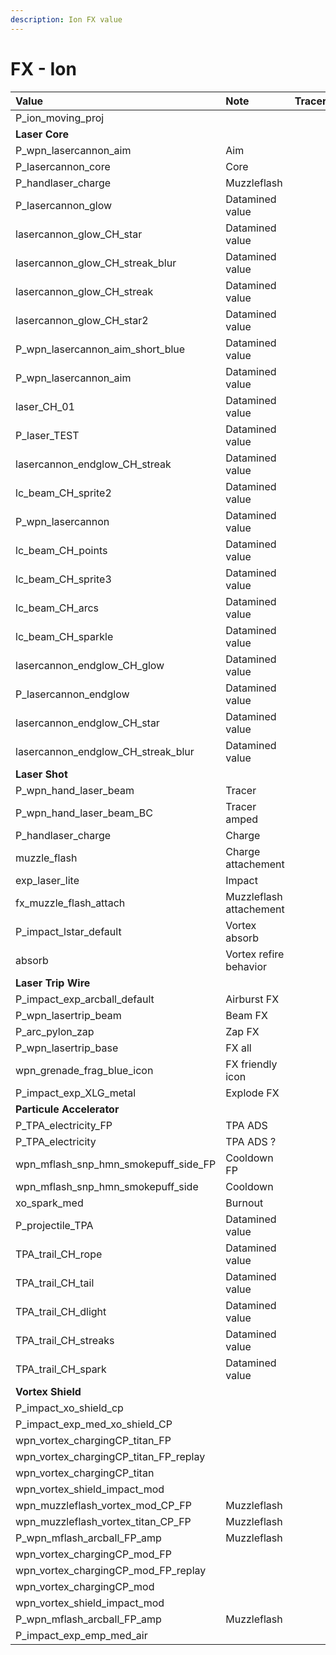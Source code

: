 ```yaml
---
description: Ion FX value
---
```


# FX - Ion

| Value | Note | Tracer | Projectile | Muzzleflash |
| :--- | :--- | :--- | :--- | :--- |
| P\_ion\_moving\_proj |  |  |  |  |
| **Laser Core** |  |  |  |  |
| P\_wpn\_lasercannon\_aim | Aim |  |  |  |
| P\_lasercannon\_core | Core |  |  |  |
| P\_handlaser\_charge | Muzzleflash |  |  |  |
| P\_lasercannon\_glow | Datamined value |  |  |  |
| lasercannon\_glow\_CH\_star | Datamined value |  |  |  |
| lasercannon\_glow\_CH\_streak\_blur | Datamined value |  |  |  |
| lasercannon\_glow\_CH\_streak | Datamined value |  |  |  |
| lasercannon\_glow\_CH\_star2 | Datamined value |  |  |  |
| P\_wpn\_lasercannon\_aim\_short\_blue | Datamined value |  |  |  |
| P\_wpn\_lasercannon\_aim | Datamined value |  |  |  |
| laser\_CH\_01 | Datamined value |  |  |  |
| P\_laser\_TEST | Datamined value |  |  |  |
| lasercannon\_endglow\_CH\_streak | Datamined value |  |  |  |
| lc\_beam\_CH\_sprite2 | Datamined value |  |  |  |
| P\_wpn\_lasercannon | Datamined value |  |  |  |
| lc\_beam\_CH\_points | Datamined value |  |  |  |
| lc\_beam\_CH\_sprite3 | Datamined value |  |  |  |
| lc\_beam\_CH\_arcs | Datamined value |  |  |  |
| lc\_beam\_CH\_sparkle | Datamined value |  |  |  |
| lasercannon\_endglow\_CH\_glow | Datamined value |  |  |  |
| P\_lasercannon\_endglow | Datamined value |  |  |  |
| lasercannon\_endglow\_CH\_star | Datamined value |  |  |  |
| lasercannon\_endglow\_CH\_streak\_blur | Datamined value |  |  |  |
| **Laser Shot** |  |  |  |  |
| P\_wpn\_hand\_laser\_beam | Tracer |  |  |  |
| P\_wpn\_hand\_laser\_beam\_BC | Tracer amped |  |  |  |
| P\_handlaser\_charge | Charge |  |  |  |
| muzzle\_flash | Charge attachement |  |  |  |
| exp\_laser\_lite | Impact |  |  |  |
| fx\_muzzle\_flash\_attach | Muzzleflash attachement |  |  |  |
| P\_impact\_lstar\_default | Vortex absorb |  |  |  |
| absorb | Vortex refire behavior |  |  |  |
| **Laser Trip Wire** |  |  |  |  |
| P\_impact\_exp\_arcball\_default | Airburst FX |  |  |  |
| P\_wpn\_lasertrip\_beam | Beam FX |  |  |  |
| P\_arc\_pylon\_zap | Zap FX |  |  |  |
| P\_wpn\_lasertrip\_base | FX all |  |  |  |
| wpn\_grenade\_frag\_blue\_icon | FX friendly icon |  |  |  |
| P\_impact\_exp\_XLG\_metal | Explode FX |  |  |  |
| **Particule Accelerator** |  |  |  |  |
| P\_TPA\_electricity\_FP | TPA ADS |  |  |  |
| P\_TPA\_electricity | TPA ADS ? |  |  | [Muzzleflash](https://gfycat.com/cooperativeperfumedeyra) |
| wpn\_mflash\_snp\_hmn\_smokepuff\_side\_FP | Cooldown FP |  |  |  |
| wpn\_mflash\_snp\_hmn\_smokepuff\_side | Cooldown |  |  |  |
| xo\_spark\_med | Burnout |  |  |  |
| P\_projectile\_TPA | Datamined value |  |  |  |
| TPA\_trail\_CH\_rope | Datamined value |  |  |  |
| TPA\_trail\_CH\_tail | Datamined value |  |  |  |
| TPA\_trail\_CH\_dlight | Datamined value |  |  |  |
| TPA\_trail\_CH\_streaks | Datamined value |  |  |  |
| TPA\_trail\_CH\_spark | Datamined value |  |  |  |
| **Vortex Shield** |  |  |  |  |
| P\_impact\_xo\_shield\_cp |  |  |  |  |
| P\_impact\_exp\_med\_xo\_shield\_CP |  |  |  |  |
| wpn\_vortex\_chargingCP\_titan\_FP |  |  |  |  |
| wpn\_vortex\_chargingCP\_titan\_FP\_replay |  |  |  |  |
| wpn\_vortex\_chargingCP\_titan |  |  |  |  |
| wpn\_vortex\_shield\_impact\_mod |  |  |  |  |
| wpn\_muzzleflash\_vortex\_mod\_CP\_FP | Muzzleflash |  |  |  |
| wpn\_muzzleflash\_vortex\_titan\_CP\_FP | Muzzleflash |  |  |  |
| P\_wpn\_mflash\_arcball\_FP\_amp | Muzzleflash |  |  |  |
| wpn\_vortex\_chargingCP\_mod\_FP |  |  |  |  |
| wpn\_vortex\_chargingCP\_mod\_FP\_replay |  |  |  |  |
| wpn\_vortex\_chargingCP\_mod |  |  |  |  |
| wpn\_vortex\_shield\_impact\_mod |  |  |  |  |
| P\_wpn\_mflash\_arcball\_FP\_amp | Muzzleflash |  |  |  |
| P\_impact\_exp\_emp\_med\_air |  |  |  |  |

